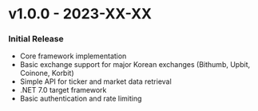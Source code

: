 # v1.0.0 - 2023-XX-XX

### Initial Release
- Core framework implementation
- Basic exchange support for major Korean exchanges (Bithumb, Upbit, Coinone, Korbit)
- Simple API for ticker and market data retrieval
- .NET 7.0 target framework
- Basic authentication and rate limiting
